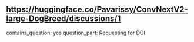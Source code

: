 ## https://huggingface.co/Pavarissy/ConvNextV2-large-DogBreed/discussions/1

contains_question: yes
question_part: Requesting for DOI